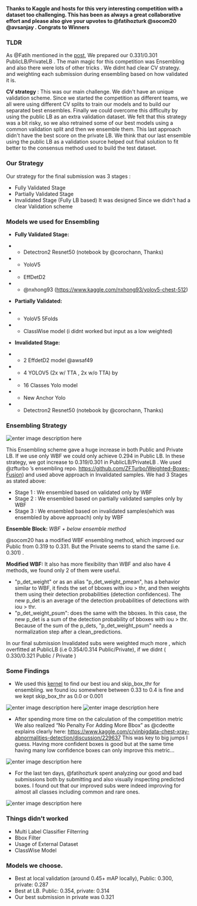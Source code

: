 **Thanks to Kaggle and hosts for this very interesting competition with a dataset too challenging. This has been as always a great collaborative effort and please also give your upvotes to @fatihozturk @socom20 @avsanjay . Congrats to Winners**


### TLDR
As @Fatih mentioned in the [post](https://www.kaggle.com/c/vinbigdata-chest-xray-abnormalities-detection/discussion/229724), We prepared our 0.331/0.301 PublicLB/PrivateLB . The main magic for this competition was Ensembling and also there were lots of other tricks . We didnt had clear CV strategy. and weighting each submission during ensembling based on how validated it is.

**CV strategy** :  This was our main challenge. We didn't have an unique validation scheme. Since we started the competition as different teams, we all were using different CV splits to train our models and to build our separated best ensembles. Finally we could overcome this difficulty by using the public LB as an extra validation dataset. We felt that this strategy was a bit risky, so we also retrained some of our best models using a common validation split and then we ensemble them. This last approach didn't have the best score on the private LB. We think that our last ensemble using the public LB as a validation source helped out final solution to fit better to the consensus method used to build the test dataset.

### Our Strategy
Our strategy for the final submission was 3 stages :
* Fully Validated Stage
* Partially Validated Stage
* Invalidated Stage (Fully LB based)
It was designed Since we didn't had a clear Validation scheme

### Models we used for Ensembling
- **Fully Validated Stage:**
- - Detectron2 Resnet50 (notebook by @corochann, Thanks)
- - YoloV5
- - EffDetD2
- - @nxhong93 (https://www.kaggle.com/nxhong93/yolov5-chest-512)

- **Partially Validated:**
- - YoloV5 5Folds
- - ClassWise model (i didnt worked but input as a low weighted)


- **Invalidated Stage:**
- - 2 EffdetD2 model  @awsaf49
- - 4 YOLOV5 (2x w/ TTA , 2x w/o TTA) by 
- - 16 Classes Yolo model
- - New Anchor Yolo
- - Detectron2 Resnet50 (notebook by @corochann, Thanks)

### Ensembling Strategy

![enter image description here](https://i.ibb.co/5WKvNyK/Simple-Ensemble-Lucidchart-3-31-2021-5-54-15-PM.png)

This Ensembling scheme gave a huge increase in both Public and Private LB. If we use only WBF we could only achieve 0.294 in Public LB. In these strategy, we got increase to 0.319/0.301 in PublicLB/PrivateLB .
We used @zfturbo ’s ensembling repo. https://github.com/ZFTurbo/Weighted-Boxes-Fusion) and used above approach in Invalidated samples. 
We had 3 Stages as stated above:
- Stage 1 : We ensembled based on validated only by WBF
- Stage 2 : We ensembled based on partially validated samples only by WBF
- Stage 3 : We ensembled based on invalidated samples(which was ensembled by above approach) only by WBF

**Ensemble Block:**  *WBF + below ensemble method*

@socom20 has a modified WBF ensembling method, which improved our Public from 0.319 to 0.331. But the Private seems to stand the same (i.e. 0.301) .

**Modified WBF:**  It also has more flexibility than WBF and also have 4 methods, we found only 2 of them were useful. 
- "p_det_weight" or as an alias "p_det_weight_pmean", has a behavior similar to WBF, it finds the set of bboxes with iou > thr, and then weights them using their detection probabilities (detection confidences). The new p_det is an average of the detection probabilities of detections with iou > thr.
- "p_det_weight_psum": does the same with the bboxes. In this case, the new p_det is a sum of the detection probability of bboxes with iou > thr. 
 Because of the sum of the p_dets, "p_det_weight_psum" needs a normalization step after a clean_predictions.
 
In our final submission Invalidated subs were weighted much more , which overfitted at PublicLB (i.e 0.354/0.314 Public/Private), if we didnt ( 0.330/0.321 Public / Private ) 

### Some Findings
- We used this [kernel](https://www.kaggle.com/shonenkov/bayesian-optimization-wbf-efficientdet) to find our best iou and skip_box_thr for ensembling.
we found iou somewhere between 0.33 to 0.4 is fine and we kept skip_box_thr as 0.0 or 0.001

![enter image description here](https://i.ibb.co/BgsPSBC/Vin-Big-Data-CV-Bayesian-Kaggle-3-31-2021-6-13-05-PM.png)
![enter image description here](https://i.ibb.co/Bg9WVrn/Vin-Big-Data-CV-Bayesian-Kaggle-3-31-2021-6-12-56-PM.png)

- After spending more time on the calculation of the competition metric We also realized “No Penalty For Adding More Bbox” as @cdeotte explains clearly here: https://www.kaggle.com/c/vinbigdata-chest-xray-abnormalities-detection/discussion/229637 This was key to big jumps I guess. Having more confident boxes is good but at the same time having many low confidence boxes can only improve this metric…

![enter image description here](https://i.ibb.co/yXNVKTZ/photo-2021-03-31-18-37-48.jpg)

- For the last ten days, @fatihozturk spent analyzing our good and bad submissions both by submitting and also visually inspecting predicted boxes. I found out that our improved subs were indeed improving for almost all classes including common and rare ones.

![enter image description here](https://i.ibb.co/k0NRCXJ/photo-2021-04-01-00-30-35.jpg)

### Things didn't worked 
- Multi Label Classifier Filterring
- Bbox Filter
- Usage of External Dataset
- ClassWise Model

### Models we choose.
- Best at local validation (around 0.45+ mAP locally), Public: 0.300, private: 0.287
- Best at LB. Public: 0.354, private: 0.314
- Our best submission in private was 0.321
